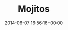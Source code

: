 ---
title:		"Mojitos"
type:		"photos"
mediatype:		"upload"
location:		"Berlin, Germany"
date:		"2014-06-07 16:56:16+00:00"
album:		"events"
filename:		"karneval-der-kulturen-mojito.md"
series:		"karneval"
cl_public_id:		"events/karneval-der-kulturen-mojito"
cl_version:		1497002606
format:		"tiff"
bytes:		6706188
width:		2158
height:		1440
colours:
- "#213319"
- "#C2A9A7"
- "#2C351A"
- "#867270"
- "#4F7041"
- "#7A5E52"
- "#0E131C"
- "#5E723C"
- "#342520"
- "#282418"
- "#AAC0CA"
- "#2B2724"
- "#0A1A05"
- "#172128"
- "#587888"
- "#02060E"
- "#697B6B"
- "#6C8185"
- "#845958"
- "#747B63"
- "#7BB1C8"
- "#C2CAD9"
- "#1E2E07"
- "#C79C87"
- "#303935"
- "#C1B6BD"
- "#C07D79"
- "#786747"
- "#877984"
- "#741416"
- "#2E2C31"
- "#797785"
- "#6F7444"
- "#567A7E"
- "#AABEAF"
- "#757149"
exposure_mode:		"Auto"
program:		"Aperture-priority AE"
aperture:		"4.0"
focal_length:		"50.0 mm"
iso:		"100"
shutter_speed:		"1/320"
metering:		"Multi-segment"
flash:		"Off, Did not fire"
white_balance:		"Custom"
colour_temp:		"5850"
has_crop:		"false"
orientation:		"Horizontal (normal)"
camera_model:		"NIKON D800"
lens_info:		"Nikon Nikkor 50mm f/1.4"
artist:		"No artist info"
x_resolution:		"300"
y_resolution:		"300"
---